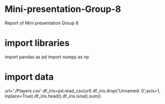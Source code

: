 # Mini-presentation-Group-8
Report of Mini presentation Group 8 
# import libraries
import pandas as pd
import numpy as np
# import data
url='./Players.csv'
df_iris=pd.read_csv(url)
df_iris.drop('Unnamed: 0',axis=1, inplace=True)
df_iris.head() 
df_iris.isna().sum()
